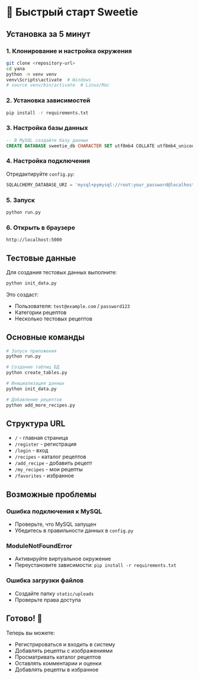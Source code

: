 # 🚀 Быстрый старт Sweetie

## Установка за 5 минут

### 1. Клонирование и настройка окружения
```bash
git clone <repository-url>
cd yana
python -m venv venv
venv\Scripts\activate  # Windows
# source venv/bin/activate  # Linux/Mac
```

### 2. Установка зависимостей
```bash
pip install -r requirements.txt
```

### 3. Настройка базы данных
```sql
-- В MySQL создайте базу данных
CREATE DATABASE sweetie_db CHARACTER SET utf8mb4 COLLATE utf8mb4_unicode_ci;
```

### 4. Настройка подключения
Отредактируйте `config.py`:
```python
SQLALCHEMY_DATABASE_URI = 'mysql+pymysql://root:your_password@localhost/sweetie_db'
```

### 5. Запуск
```bash
python run.py
```

### 6. Открыть в браузере
```
http://localhost:5000
```

## Тестовые данные

Для создания тестовых данных выполните:
```bash
python init_data.py
```

Это создаст:
- Пользователя: `test@example.com` / `password123`
- Категории рецептов
- Несколько тестовых рецептов

## Основные команды

```bash
# Запуск приложения
python run.py

# Создание таблиц БД
python create_tables.py

# Инициализация данных
python init_data.py

# Добавление рецептов
python add_more_recipes.py
```

## Структура URL

- `/` - главная страница
- `/register` - регистрация
- `/login` - вход
- `/recipes` - каталог рецептов
- `/add_recipe` - добавить рецепт
- `/my_recipes` - мои рецепты
- `/favorites` - избранное

## Возможные проблемы

### Ошибка подключения к MySQL
- Проверьте, что MySQL запущен
- Убедитесь в правильности данных в `config.py`

### ModuleNotFoundError
- Активируйте виртуальное окружение
- Переустановите зависимости: `pip install -r requirements.txt`

### Ошибка загрузки файлов
- Создайте папку `static/uploads`
- Проверьте права доступа

## Готово! 🎉

Теперь вы можете:
- Регистрироваться и входить в систему
- Добавлять рецепты с изображениями
- Просматривать каталог рецептов
- Оставлять комментарии и оценки
- Добавлять рецепты в избранное

